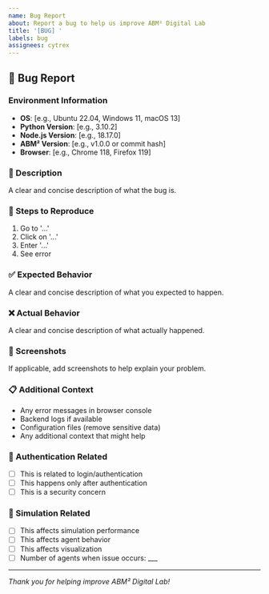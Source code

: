 ```yaml
---
name: Bug Report
about: Report a bug to help us improve ABM² Digital Lab
title: '[BUG] '
labels: bug
assignees: cytrex
---
```


## 🐛 Bug Report

### Environment Information
- **OS**: [e.g., Ubuntu 22.04, Windows 11, macOS 13]
- **Python Version**: [e.g., 3.10.2]
- **Node.js Version**: [e.g., 18.17.0]
- **ABM² Version**: [e.g., v1.0.0 or commit hash]
- **Browser**: [e.g., Chrome 118, Firefox 119]

### 📝 Description
A clear and concise description of what the bug is.

### 🔄 Steps to Reproduce
1. Go to '...'
2. Click on '...'
3. Enter '...'
4. See error

### ✅ Expected Behavior
A clear and concise description of what you expected to happen.

### ❌ Actual Behavior
A clear and concise description of what actually happened.

### 📸 Screenshots
If applicable, add screenshots to help explain your problem.

### 📋 Additional Context
- Any error messages in browser console
- Backend logs if available
- Configuration files (remove sensitive data)
- Any additional context that might help

### 🔐 Authentication Related
- [ ] This is related to login/authentication
- [ ] This happens only after authentication
- [ ] This is a security concern

### 🎯 Simulation Related
- [ ] This affects simulation performance
- [ ] This affects agent behavior
- [ ] This affects visualization
- [ ] Number of agents when issue occurs: ___

---
*Thank you for helping improve ABM² Digital Lab!*
